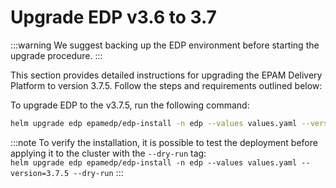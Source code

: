 # Upgrade EDP v3.6 to 3.7

:::warning
  We suggest backing up the EDP environment before starting the upgrade procedure.
:::

This section provides detailed instructions for upgrading the EPAM Delivery Platform to version 3.7.5. Follow the steps and requirements outlined below:

To upgrade EDP to the v3.7.5, run the following command:

  ```bash
  helm upgrade edp epamedp/edp-install -n edp --values values.yaml --version=3.7.5
  ```

  :::note
    To verify the installation, it is possible to test the deployment before applying it to the cluster with the `--dry-run` tag:<br />
      `helm upgrade edp epamedp/edp-install -n edp --values values.yaml --version=3.7.5 --dry-run`
  :::
